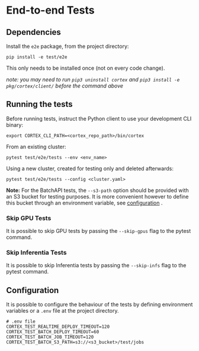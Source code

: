 # End-to-end Tests

## Dependencies

Install the `e2e` package, from the project directory:

```shell
pip install -e test/e2e
```

This only needs to be installed once (not on every code change).

_note: you may need to run `pip3 uninstall cortex` and `pip3 install -e pkg/cortex/client/` before the command above_

## Running the tests

Before running tests, instruct the Python client to use your development CLI binary:

```shell
export CORTEX_CLI_PATH=<cortex_repo_path>/bin/cortex
```

From an existing cluster:

```shell
pytest test/e2e/tests --env <env_name>
```

Using a new cluster, created for testing only and deleted afterwards:

```shell
pytest test/e2e/tests --config <cluster.yaml>
```

**Note:** For the BatchAPI tests, the `--s3-path` option should be provided with an S3 bucket for testing purposes.
It is more convenient however to define this bucket through an environment variable, see [configuration](#configuration)
.

### Skip GPU Tests

It is possible to skip GPU tests by passing the `--skip-gpus` flag to the pytest command.

### Skip Inferentia Tests

It is possible to skip Inferentia tests by passing the `--skip-infs` flag to the pytest command.

## Configuration

It is possible to configure the behaviour of the tests by defining environment variables or a `.env` file at the project
directory.

```dotenv
# .env file
CORTEX_TEST_REALTIME_DEPLOY_TIMEOUT=120
CORTEX_TEST_BATCH_DEPLOY_TIMEOUT=60
CORTEX_TEST_BATCH_JOB_TIMEOUT=120
CORTEX_TEST_BATCH_S3_PATH=s3://<s3_bucket>/test/jobs
```
